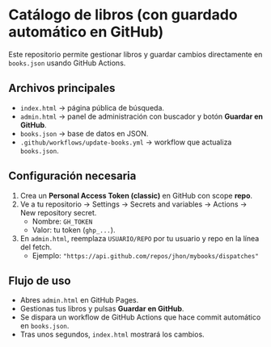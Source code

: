 # Catálogo de libros (con guardado automático en GitHub)

Este repositorio permite gestionar libros y guardar cambios directamente en `books.json` usando GitHub Actions.

## Archivos principales
- `index.html` → página pública de búsqueda.
- `admin.html` → panel de administración con buscador y botón **Guardar en GitHub**.
- `books.json` → base de datos en JSON.
- `.github/workflows/update-books.yml` → workflow que actualiza `books.json`.

## Configuración necesaria
1. Crea un **Personal Access Token (classic)** en GitHub con scope **repo**.
2. Ve a tu repositorio → Settings → Secrets and variables → Actions → New repository secret.
   - Nombre: `GH_TOKEN`
   - Valor: tu token (`ghp_...`).
3. En `admin.html`, reemplaza `USUARIO/REPO` por tu usuario y repo en la línea del fetch.
   - Ejemplo: `"https://api.github.com/repos/jhon/mybooks/dispatches"`

## Flujo de uso
- Abres `admin.html` en GitHub Pages.
- Gestionas tus libros y pulsas **Guardar en GitHub**.
- Se dispara un workflow de GitHub Actions que hace commit automático en `books.json`.
- Tras unos segundos, `index.html` mostrará los cambios.
